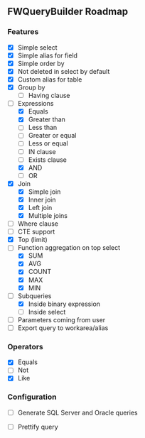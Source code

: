 ## FWQueryBuilder Roadmap

### Features

- [x] Simple select
- [x] Simple alias for field
- [x] Simple order by
- [x] Not deleted in select by default
- [x] Custom alias for table
- [x] Group by
    - [ ] Having clause
- [ ] Expressions
    - [x] Equals
    - [x] Greater than
    - [ ] Less than
    - [ ] Greater or equal
    - [ ] Less or equal
    - [ ] IN clause
    - [ ] Exists clause
    - [x] AND
    - [ ] OR
- [x] Join
    - [x] Simple join
    - [x] Inner join
    - [x] Left join
    - [x] Multiple joins
- [ ] Where clause
- [ ] CTE support
- [x] Top (limit)
- [ ] Function aggregation on top select
    - [x] SUM
    - [x] AVG
    - [x] COUNT
    - [x] MAX
    - [x] MIN
- [ ] Subqueries
    - [x] Inside binary expression
    - [ ] Inside select
- [ ] Parameters coming from user
- [ ] Export query to workarea/alias

### Operators

- [x] Equals
- [ ] Not
- [x] Like

### Configuration

- [ ] Generate SQL Server and Oracle queries
- [ ] Prettify query

